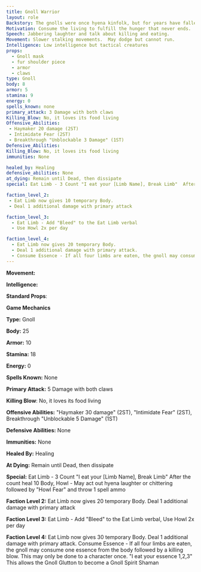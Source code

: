 ```yaml
---
title: Gnoll Warrior
layout: role
Backstory: The gnolls were once hyena kinfolk, but for years have fallen into madness and darkness.  The madness calls for the gnolls to consume any and all living creatures, sometimes even your own kind
Motivation: Consume the living to fulfill the hunger that never ends.
Speech: Jabbering laughter and talk about killing and eating.
Movement: Slower stalking movements.  May dodge but cannot run.
Intelligence: Low intelligence but tactical creatures
props: 
  - Gnoll mask
  - fur shoulder piece
  - armor
  - claws
type: Gnoll
body: 8
armor: 5
stamina: 9
energy: 0
spells_known: none
primary_attack: 3 Damage with both claws 
Killing_Blow: No, it loves its food living 
Offensive_Abilities:
 - Haymaker 20 damage (2ST)
 - Intimidate Fear (2ST)
 - Breakthrough "Unblockable 3 Damage" (1ST)
Defensive_Abilities: 
Killing_Blow: No, it loves its food living 
immunities: None

healed_by: Healing
defensive_abilities: None
at_dying: Remain until Dead, then dissipate
special: Eat Limb - 3 Count "I eat your [Limb Name], Break Limb"  After the count heal 5 Body, Howl - May act out hyena laughter or chittering followed by "Howl Fear" and throw 1 spell ammo

faction_level_2:
 - Eat Limb now gives 10 temporary Body. 
 - Deal 1 additional damage with primary attack

faction_level_3: 
  - Eat Limb - Add "Bleed" to the Eat Limb verbal
  - Use Howl 2x per day

faction_level_4: 
  - Eat Limb now gives 20 temporary Body. 
  - Deal 1 additional damage with primary attack. 
  - Consume Essence - If all four limbs are eaten, the gnoll may consume one essence from the body followed by a killing blow.  This may only be done to a character once. "I eat your essence 1,2,3"  This allows the Gnoll Warrior to become a Gnoll Glutton.
---
```






**Movement:** 

**Intelligence:** 

**Standard Props**: 

**Game Mechanics**

**Type:** Gnoll

**Body:** 25

**Armor:** 10

**Stamina:** 18

**Energy:** 0

**Spells Known:** None 

**Primary Attack:**  5 Damage with both claws 

**Killing Blow**: No, it loves its food living 

**Offensive Abilities:** "Haymaker 30 damage" (2ST), "Intimidate Fear" (2ST), Breakthrough "Unblockable 5 Damage" (1ST)

**Defensive Abilities:** None 

**Immunities:** None

**Healed By:** Healing

**At Dying:** Remain until Dead, then dissipate

**Special:** Eat Limb - 3 Count "I eat your [Limb Name], Break Limb"  After the count heal 10 Body, Howl - May act out hyena laughter or chittering followed by "Howl Fear" and throw 1 spell ammo

**Faction Level 2:** Eat Limb now gives 20 temporary Body. Deal 1 additional damage with primary attack

**Faction Level 3:** Eat Limb - Add "Bleed" to the Eat Limb verbal, Use Howl 2x per day

**Faction Level 4:** Eat Limb now gives 30 temporary Body. Deal 1 additional damage with primary attack. Consume Essence - If all four limbs are eaten, the gnoll may consume one essence from the body followed by a killing blow.  This may only be done to a character once. "I eat your essence 1,2,3"  This allows the Gnoll Glutton to become a Gnoll Spirit Shaman


